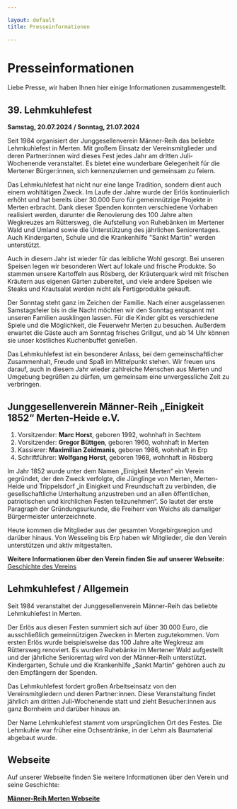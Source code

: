 ```yaml
---

layout: default  
title: Presseinformationen

---
```


# Presseinformationen

Liebe Presse, wir haben Ihnen hier einige Informationen zusammengestellt.

## 39. Lehmkuhlefest

**Samstag, 20.07.2024 / Sonntag, 21.07.2024**

Seit 1984 organisiert der Junggesellenverein Männer-Reih das beliebte Lehmkuhlefest in Merten. Mit großem Einsatz der Vereinsmitglieder und deren Partner:innen wird dieses Fest jedes Jahr am dritten Juli-Wochenende veranstaltet. Es bietet eine wunderbare Gelegenheit für die Mertener Bürger:innen, sich kennenzulernen und gemeinsam zu feiern.

Das Lehmkuhlefest hat nicht nur eine lange Tradition, sondern dient auch einem wohltätigen Zweck. Im Laufe der Jahre wurde der Erlös kontinuierlich erhöht und hat bereits über 30.000 Euro für gemeinnützige Projekte in Merten erbracht. Dank dieser Spenden konnten verschiedene Vorhaben realisiert werden, darunter die Renovierung des 100 Jahre alten Wegkreuzes am Rüttersweg, die Aufstellung von Ruhebänken im Mertener Wald und Umland sowie die Unterstützung des jährlichen Seniorentages. Auch Kindergarten, Schule und die Krankenhilfe "Sankt Martin" werden unterstützt.

Auch in diesem Jahr ist wieder für das leibliche Wohl gesorgt. Bei unseren Speisen legen wir besonderen Wert auf lokale und frische Produkte. So stammen unsere Kartoffeln aus Rösberg, der Kräuterquark wird mit frischen Kräutern aus eigenen Gärten zubereitet, und viele andere Speisen wie Steaks und Krautsalat werden nicht als Fertigprodukte gekauft.

Der Sonntag steht ganz im Zeichen der Familie. Nach einer ausgelassenen Samstagsfeier bis in die Nacht möchten wir den Sonntag entspannt mit unseren Familien ausklingen lassen. Für die Kinder gibt es verschiedene Spiele und die Möglichkeit, die Feuerwehr Merten zu besuchen. Außerdem erwartet die Gäste auch am Sonntag frisches Grillgut, und ab 14 Uhr können sie unser köstliches Kuchenbuffet genießen.

Das Lehmkuhlefest ist ein besonderer Anlass, bei dem gemeinschaftlicher Zusammenhalt, Freude und Spaß im Mittelpunkt stehen. Wir freuen uns darauf, auch in diesem Jahr wieder zahlreiche Menschen aus Merten und Umgebung begrüßen zu dürfen, um gemeinsam eine unvergessliche Zeit zu verbringen.

## Junggesellenverein Männer-Reih „Einigkeit 1852“ Merten-Heide e.V.

1. Vorsitzender: **Marc Horst**, geboren 1992, wohnhaft in Sechtem  
2. Vorsitzender: **Gregor Büttgen**, geboren 1960, wohnhaft in Merten  
1. Kassierer: **Maximilian Zeidmanis**, geboren 1986, wohnhaft in Erp  
1. Schriftführer: **Wolfgang Horst**, geboren 1968, wohnhaft in Rösberg  

Im Jahr 1852 wurde unter dem Namen „Einigkeit Merten“ ein Verein gegründet, der den Zweck verfolgte, die Jünglinge von Merten, Merten-Heide und Trippelsdorf „in Einigkeit und Freundschaft zu verbinden, die gesellschaftliche Unterhaltung anzustreben und an allen öffentlichen, patriotischen und kirchlichen Festen teilzunehmen“. So lautet der erste Paragraph der Gründungsurkunde, die Freiherr von Weichs als damaliger Bürgermeister unterzeichnete.

Heute kommen die Mitglieder aus der gesamten Vorgebirgsregion und darüber hinaus. Von Wesseling bis Erp haben wir Mitglieder, die den Verein unterstützen und aktiv mitgestalten.

**Weitere Informationen über den Verein finden Sie auf unserer Webseite:** [Geschichte des Vereins](https://www.maennerreih-merten.de/ueber-den-verein/geschichte/)

## Lehmkuhlefest / Allgemein

Seit 1984 veranstaltet der Junggesellenverein Männer-Reih das beliebte Lehmkuhlefest in Merten.

Der Erlös aus diesen Festen summiert sich auf über 30.000 Euro, die ausschließlich gemeinnützigen Zwecken in Merten zugutekommen. Vom ersten Erlös wurde beispielsweise das 100 Jahre alte Wegkreuz am Rüttersweg renoviert. Es wurden Ruhebänke im Mertener Wald aufgestellt und der jährliche Seniorentag wird von der Männer-Reih unterstützt. Kindergarten, Schule und die Krankenhilfe „Sankt Martin“ gehören auch zu den Empfängern der Spenden.

Das Lehmkuhlefest fordert großen Arbeitseinsatz von den Vereinsmitgliedern und deren Partner:innen. Diese Veranstaltung findet jährlich am dritten Juli-Wochenende statt und zieht Besucher:innen aus ganz Bornheim und darüber hinaus an.

Der Name Lehmkuhlefest stammt vom ursprünglichen Ort des Festes. Die Lehmkuhle war früher eine Ochsentränke, in der Lehm als Baumaterial abgebaut wurde.

## Webseite

Auf unserer Webseite finden Sie weitere Informationen über den Verein und seine Geschichte:

**[Männer-Reih Merten Webseite](https://www.maennerreih-merten.de/)**
